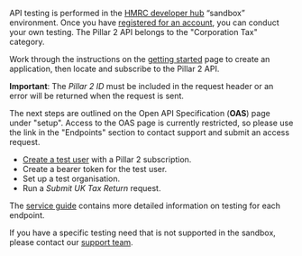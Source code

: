 API testing is performed in the [HMRC developer hub](https://developer.service.hmrc.gov.uk/api-documentation) “sandbox” environment. Once you have [registered for an account](https://developer.service.hmrc.gov.uk/developer/registration), you can conduct your own testing. The Pillar 2 API belongs to the "Corporation Tax" category. 

Work through the instructions on the [getting started](https://developer.service.hmrc.gov.uk/api-documentation/docs/using-the-hub) page to create an application, then locate and subscribe to the Pillar 2 API.

**Important**: The *Pillar 2 ID* must be included in the request header or an error will be returned when the request is sent. 

The next steps are outlined on the Open API Specification (**OAS**) page under "setup". Access to the OAS page is currently restricted, so please use the link in the "Endpoints" section to contact support and submit an access request.

- [Create a test user](https://developer.service.hmrc.gov.uk/api-documentation/docs/api/service/api-platform-test-user/1.0) with a Pillar 2 subscription. 
- Create a bearer token for the test user.
- Set up a test organisation.
- Run a *Submit UK Tax Return* request.

The [service guide](https://developer.service.hmrc.gov.uk/guides/pillar2-service-guide/) contains more detailed information on testing for each endpoint.

If you have a specific testing need that is not supported in the sandbox, please contact our [support team](https://developer.service.hmrc.gov.uk/developer/support).



